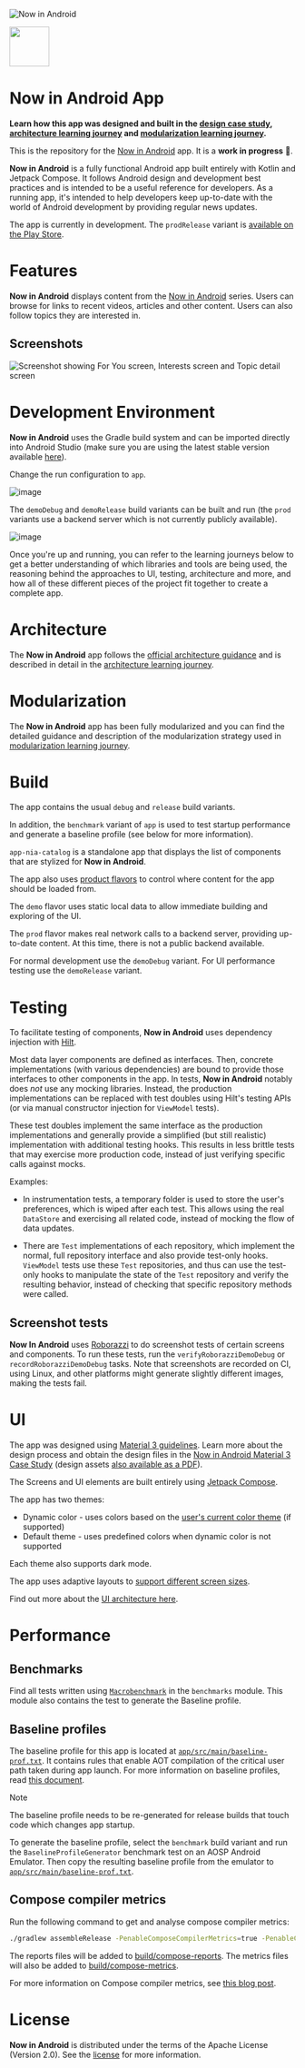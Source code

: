 ![Now in Android](docs/images/nia-splash.jpg "Now in Android")

<a href="https://play.google.com/store/apps/details?id=com.google.samples.apps.nowinandroid"><img src="https://play.google.com/intl/en_us/badges/static/images/badges/en_badge_web_generic.png" height="70"></a>

Now in Android App
==================

**Learn how this app was designed and built in the [design case study](https://goo.gle/nia-figma), [architecture learning journey](docs/ArchitectureLearningJourney.md) and [modularization learning journey](docs/ModularizationLearningJourney.md).**

This is the repository for the [Now in Android](https://developer.android.com/series/now-in-android)
app. It is a **work in progress** 🚧.

**Now in Android** is a fully functional Android app built entirely with Kotlin and Jetpack Compose. It
follows Android design and development best practices and is intended to be a useful reference
for developers. As a running app, it's intended to help developers keep up-to-date with the world
of Android development by providing regular news updates.

The app is currently in development. The `prodRelease` variant is [available on the Play Store](https://play.google.com/store/apps/details?id=com.google.samples.apps.nowinandroid).

# Features

**Now in Android** displays content from the
[Now in Android](https://developer.android.com/series/now-in-android) series. Users can browse for
links to recent videos, articles and other content. Users can also follow topics they are interested
in.

## Screenshots

![Screenshot showing For You screen, Interests screen and Topic detail screen](docs/images/screenshots.png "Screenshot showing For You screen, Interests screen and Topic detail screen")

# Development Environment

**Now in Android** uses the Gradle build system and can be imported directly into Android Studio (make sure you are using the latest stable version available [here](https://developer.android.com/studio)). 

Change the run configuration to `app`.

![image](https://user-images.githubusercontent.com/873212/210559920-ef4a40c5-c8e0-478b-bb00-4879a8cf184a.png)

The `demoDebug` and `demoRelease` build variants can be built and run (the `prod` variants use a backend server which is not currently publicly available).

![image](https://user-images.githubusercontent.com/873212/210560507-44045dc5-b6d5-41ca-9746-f0f7acf22f8e.png)

Once you're up and running, you can refer to the learning journeys below to get a better
understanding of which libraries and tools are being used, the reasoning behind the approaches to
UI, testing, architecture and more, and how all of these different pieces of the project fit
together to create a complete app.

# Architecture

The **Now in Android** app follows the
[official architecture guidance](https://developer.android.com/topic/architecture) 
and is described in detail in the
[architecture learning journey](docs/ArchitectureLearningJourney.md).

# Modularization

The **Now in Android** app has been fully modularized and you can find the detailed guidance and
description of the modularization strategy used in
[modularization learning journey](docs/ModularizationLearningJourney.md).

# Build

The app contains the usual `debug` and `release` build variants. 

In addition, the `benchmark` variant of `app` is used to test startup performance and generate a
baseline profile (see below for more information).

`app-nia-catalog` is a standalone app that displays the list of components that are stylized for
**Now in Android**.

The app also uses
[product flavors](https://developer.android.com/studio/build/build-variants#product-flavors) to
control where content for the app should be loaded from.

The `demo` flavor uses static local data to allow immediate building and exploring of the UI.

The `prod` flavor makes real network calls to a backend server, providing up-to-date content. At 
this time, there is not a public backend available.

For normal development use the `demoDebug` variant. For UI performance testing use the
`demoRelease` variant. 

# Testing

To facilitate testing of components, **Now in Android** uses dependency injection with
[Hilt](https://developer.android.com/training/dependency-injection/hilt-android).

Most data layer components are defined as interfaces.
Then, concrete implementations (with various dependencies) are bound to provide those interfaces to
other components in the app.
In tests, **Now in Android** notably does _not_ use any mocking libraries.
Instead, the production implementations can be replaced with test doubles using Hilt's testing APIs
(or via manual constructor injection for `ViewModel` tests).

These test doubles implement the same interface as the production implementations and generally
provide a simplified (but still realistic) implementation with additional testing hooks.
This results in less brittle tests that may exercise more production code, instead of just verifying
specific calls against mocks.

Examples:
- In instrumentation tests, a temporary folder is used to store the user's preferences, which is
  wiped after each test.
  This allows using the real `DataStore` and exercising all related code, instead of mocking the 
  flow of data updates.

- There are `Test` implementations of each repository, which implement the normal, full repository
  interface and also provide test-only hooks.
  `ViewModel` tests use these `Test` repositories, and thus can use the test-only hooks to
  manipulate the state of the `Test` repository and verify the resulting behavior, instead of
  checking that specific repository methods were called.

## Screenshot tests

**Now In Android** uses [Roborazzi](https://github.com/takahirom/roborazzi) to do screenshot tests
of certain screens and components. To run these tests, run the `verifyRoborazziDemoDebug` or
`recordRoborazziDemoDebug` tasks. Note that screenshots are recorded on CI, using Linux, and other
platforms might generate slightly different images, making the tests fail.

# UI
The app was designed using [Material 3 guidelines](https://m3.material.io/). Learn more about the design process and 
obtain the design files in the [Now in Android Material 3 Case Study](https://goo.gle/nia-figma) (design assets [also available as a PDF](docs/Now-In-Android-Design-File.pdf)).

The Screens and UI elements are built entirely using [Jetpack Compose](https://developer.android.com/jetpack/compose). 

The app has two themes: 

- Dynamic color - uses colors based on the [user's current color theme](https://material.io/blog/announcing-material-you) (if supported)
- Default theme - uses predefined colors when dynamic color is not supported

Each theme also supports dark mode. 

The app uses adaptive layouts to
[support different screen sizes](https://developer.android.com/guide/topics/large-screens/support-different-screen-sizes).

Find out more about the [UI architecture here](docs/ArchitectureLearningJourney.md#ui-layer).

# Performance

## Benchmarks

Find all tests written using [`Macrobenchmark`](https://developer.android.com/topic/performance/benchmarking/macrobenchmark-overview)
in the `benchmarks` module. This module also contains the test to generate the Baseline profile.

## Baseline profiles

The baseline profile for this app is located at [`app/src/main/baseline-prof.txt`](app/src/main/baseline-prof.txt).
It contains rules that enable AOT compilation of the critical user path taken during app launch.
For more information on baseline profiles, read [this document](https://developer.android.com/studio/profile/baselineprofiles).

> [!NOTE]
> The baseline profile needs to be re-generated for release builds that touch code which changes app startup.

To generate the baseline profile, select the `benchmark` build variant and run the
`BaselineProfileGenerator` benchmark test on an AOSP Android Emulator.
Then copy the resulting baseline profile from the emulator to [`app/src/main/baseline-prof.txt`](app/src/main/baseline-prof.txt).

## Compose compiler metrics

Run the following command to get and analyse compose compiler metrics:

```bash
./gradlew assembleRelease -PenableComposeCompilerMetrics=true -PenableComposeCompilerReports=true
```

The reports files will be added to [build/compose-reports](build/compose-reports). The metrics files will also be 
added to [build/compose-metrics](build/compose-metrics).

For more information on Compose compiler metrics, see [this blog post](https://medium.com/androiddevelopers/jetpack-compose-stability-explained-79c10db270c8).

# License

**Now in Android** is distributed under the terms of the Apache License (Version 2.0). See the
[license](LICENSE) for more information.
